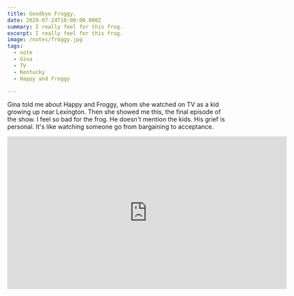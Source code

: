 ```yaml
---
title: Goodbye Froggy.
date: 2020-07-24T10:00:00.000Z
summary: I really feel for this frog.
excerpt: I really feel for this frog.
image: /notes/froggy.jpg
tags:
  - note 
  - Gina
  - TV
  - Kentucky
  - Happy and Froggy

---
```


Gina told me about Happy and Froggy, whom she watched on TV as a kid growing up near Lexington. Then she showed me this, the final episode of the show. I feel so bad for the frog. He doesn't mention the kids. His grief is personal. It's like watching someone go from bargaining to acceptance.

<iframe width="640" height="350" src="https://www.youtube.com/embed/HSKnpS9maDY?start=178" frameborder="0" allow="accelerometer; autoplay; encrypted-media; gyroscope; picture-in-picture" allowfullscreen></iframe>